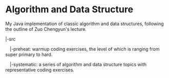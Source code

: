 # Algorithm and Data Structure

My Java implementation of classic algorithm and data structures, following the outline of Zuo Chengyun's lecture.

|-src

&emsp;|-preheat: warmup coding exercises, the level of which is ranging from super primary to hard.

&emsp;|-systematic: a series of algorithm and data structure topics with representative coding exercises.

